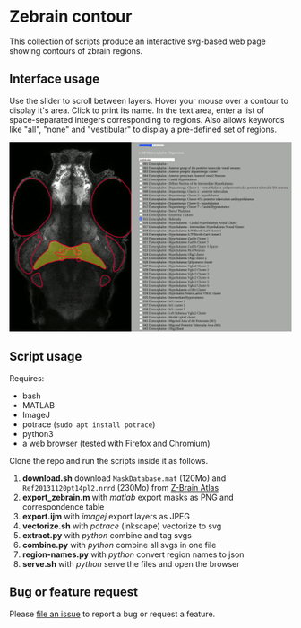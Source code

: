 # Zebrain contour

This collection of scripts produce an interactive svg-based web page showing contours of zbrain regions.

## Interface usage

Use the slider to scroll between layers. Hover your mouse over a contour to display it's area. Click to print its name. In the text area, enter a list of space-separated integers corresponding to regions. Also allows keywords like "all", "none" and "vestibular" to display a pre-defined set of regions.

[![screenshot](./screenshot.png)](http://wiki.ljp.upmc.fr/zebrain/)

## Script usage

Requires:
- bash
- MATLAB
- ImageJ
- potrace (`sudo apt install potrace`)
- python3
- a web browser (tested with Firefox and Chromium)

Clone the repo and run the scripts inside it as follows.

1. **download.sh** download `MaskDatabase.mat` (120Mo) and `Ref20131120pt14pl2.nrrd` (230Mo) from [Z-Brain Atlas](https://engertlab.fas.harvard.edu/Z-Brain/)
2. **export_zebrain.m** with _matlab_ export masks as PNG and correspondence table
3. **export.ijm** with _imagej_ export layers as JPEG
4. **vectorize.sh** with _potrace_ (inkscape) vectorize to svg
5. **extract.py** with _python_ combine and tag svgs
6. **combine.py** with _python_ combine all svgs in one file
7. **region-names.py** with _python_ convert region names to json
8. **serve.sh** with _python_ serve the files and open the browser

## Bug or feature request

Please [file an issue](https://github.com/LJPZebra/zebrain/issues/new) to report a bug or request a feature.